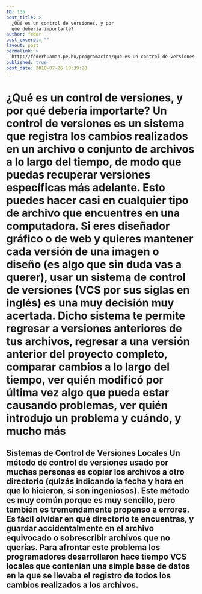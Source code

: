 ```yaml
---
ID: 135
post_title: >
  ¿Qué es un control de versiones, y por
  qué debería importarte?
author: feder
post_excerpt: ""
layout: post
permalink: >
  http://federhuaman.pe.hu/programacion/que-es-un-control-de-versiones-y-por-que-deberia-importarte/
published: true
post_date: 2018-07-26 19:39:28
---
```

# ¿Qué es un control de versiones, y por qué debería importarte? Un control de versiones es un sistema que registra los cambios realizados en un archivo o conjunto de archivos a lo largo del tiempo, de modo que puedas recuperar versiones específicas más adelante. Esto puedes hacer casi en cualquier tipo de archivo que encuentres en una computadora. Si eres diseñador gráfico o de web y quieres mantener cada versión de una imagen o diseño (es algo que sin duda vas a querer), usar un sistema de control de versiones (VCS por sus siglas en inglés) es una muy decisión muy acertada. Dicho sistema te permite regresar a versiones anteriores de tus archivos, regresar a una versión anterior del proyecto completo, comparar cambios a lo largo del tiempo, ver quién modificó por última vez algo que pueda estar causando problemas, ver quién introdujo un problema y cuándo, y mucho más 

## Sistemas de Control de Versiones Locales Un método de control de versiones usado por muchas personas es copiar los archivos a otro directorio (quizás indicando la fecha y hora en que lo hicieron, si son ingeniosos). Este método es muy común porque es muy sencillo, pero también es tremendamente propenso a errores. Es fácil olvidar en qué directorio te encuentras, y guardar accidentalmente en el archivo equivocado o sobrescribir archivos que no querías. Para afrontar este problema los programadores desarrollaron hace tiempo VCS locales que contenían una simple base de datos en la que se llevaba el registro de todos los cambios realizados a los archivos.